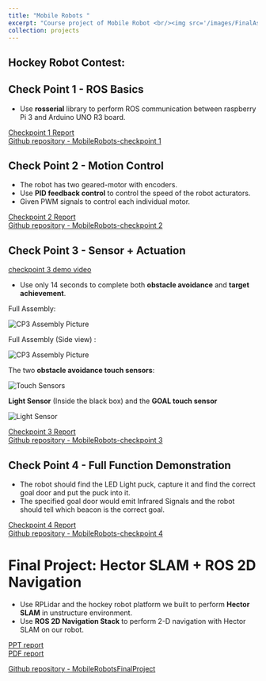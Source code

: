 ```yaml
---
title: "Mobile Robots "
excerpt: "Course project of Mobile Robot <br/><img src='/images/FinalAssembly.jpg' width='50%' style='margin-left:25%'>"
collection: projects
---
```


## Hockey Robot Contest:

## Check Point 1 - ROS Basics

* Use **rosserial** library to perform ROS communication between raspberry Pi 3 and Arduino UNO R3 board.

[Checkpoint 1 Report](https://drive.google.com/file/d/1gEOR5HwV2m1S0oO0ZDiN_6tgsznywpfy/view?usp=sharing)  
[Github repository - MobileRobots-checkpoint 1](https://github.com/GoroYeh56/mobilerobots_cp1)  


## Check Point 2 - Motion Control

* The robot has two geared-motor with encoders.
* Use **PID feedback control** to control the speed of the robot acturators.
* Given PWM signals to control each individual motor.

[Checkpoint 2 Report](https://drive.google.com/file/d/1kn6kjGDw3NVKe8uQsjDz3CCN83BCdClM/view?usp=sharing)  
[Github repository - MobileRobots-checkpoint 2](https://github.com/GoroYeh56/mobilerobots_cp2)  

## Check Point 3 - Sensor + Actuation

[checkpoint 3 demo video](https://drive.google.com/file/d/1zaX19EB-yivTNpUmGQVsYTQhP94Uupvv/view?usp=sharing)

* Use only 14 seconds to complete both **obstacle avoidance** and **target achievement**.

Full Assembly: 

![CP3 Assembly Picture](http://goroyeh56.github.io/images/FullAssembly.jpg)

Full Assembly (Side view) :  

![CP3 Assembly Picture](http://goroyeh56.github.io/images/sideview.jpg)

The two **obstacle avoidance touch sensors**:

![Touch Sensors](http://goroyeh56.github.io/images/touchsensors.jpg)

**Light Sensor** (Inside the black box) and the **GOAL touch sensor**

![Light Sensor](http://goroyeh56.github.io/images/lightsensor.jpg)

[Checkpoint 3 Report](https://drive.google.com/file/d/1-s9T8qcORGl17H_MTVRZVv1xp4VcrRf4/view?usp=sharing)  
[Github repository - MobileRobots-checkpoint 3](https://github.com/GoroYeh56/mobilerobots_cp3)  

## Check Point 4 - Full Function Demonstration

* The robot should find the LED Light puck, capture it and find the correct goal door and put the puck into it.
* The specified goal door would emit Infrared Signals and the robot should tell which beacon is the correct goal.  

[Checkpoint 4 Report](https://drive.google.com/file/d/17ReEOt6e2MPNwA8wO1STZn0puqbL_wqe/view?usp=sharing)  
[Github repository - MobileRobots-checkpoint 4](https://github.com/GoroYeh56/mobilerobots_cp4)


# Final Project: Hector SLAM + ROS 2D Navigation

* Use RPLidar and the hockey robot platform we built to perform **Hector SLAM** in unstructure environment.  
* Use **ROS 2D Navigation Stack** to perform 2-D navigation with Hector SLAM on our robot.  

[PPT report](https://drive.google.com/file/d/1ykQl2IABtVsV8gxKsbqi44BfZqBB7svW/view?usp=sharing)  
[PDF report](https://drive.google.com/file/d/17fSd7uZCv9NvjPpz8Gb3EqZZXUGWjUbo/view?usp=sharing)  

[Github repository - MobileRobotsFinalProject](https://github.com/GoroYeh56/mobilerobots_final_project.git)  
